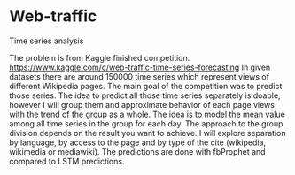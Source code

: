 # Web-traffic
Time series analysis 

The problem is from Kaggle finished competition.
https://www.kaggle.com/c/web-traffic-time-series-forecasting
In given datasets there are around 150000 time series which represent views of different Wikipedia pages. The main goal of the competition was to predict those series.
The idea to predict all those time series separately is doable, however I will group them and approximate behavior of each page views with the trend of the group as a whole. The idea is to model the mean value among all time series in the group for each day.
The approach to the group division depends on the result you want to achieve. I will explore separation by language, by access to the page and by type of the cite (wikipedia, wikimedia or mediawiki).
The predictions are done with fbProphet and compared to LSTM predictions.

